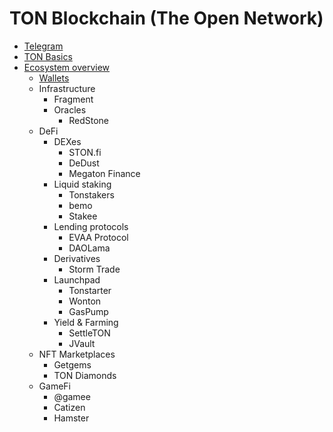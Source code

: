 # TON Blockchain (The Open Network)

* [Telegram](./telegram.md) 
* [TON Basics](./basics.md)
* [Ecosystem overview](./ecosystem.md)
  - [Wallets](./wallets.md)
  - Infrastructure
    * Fragment
    * Oracles
      - RedStone
  - DeFi
    * DEXes
      - STON.fi
      - DeDust
      - Megaton Finance
    * Liquid staking
      - Tonstakers
      - bemo
      - Stakee
    * Lending protocols
      - EVAA Protocol
      - DAOLama
    * Derivatives
      - Storm Trade
    * Launchpad
      - Tonstarter
      - Wonton
      - GasPump
    * Yield & Farming
      - SettleTON
      - JVault
   - NFT Marketplaces
     * Getgems
     * TON Diamonds
   - GameFi
     * @gamee
     * Catizen
     * Hamster
   
